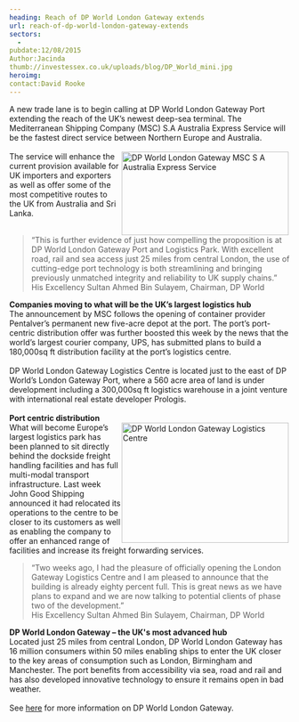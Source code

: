 ```yaml
---
heading: Reach of DP World London Gateway extends
url: reach-of-dp-world-london-gateway-extends
sectors:
  -  
pubdate:12/08/2015
Author:Jacinda
thumb://investessex.co.uk/uploads/blog/DP_World_mini.jpg
heroimg:
contact:David Rooke
---
```

<p>A new trade lane is to begin calling at DP World London Gateway Port extending the reach of the UK’s newest deep-sea terminal. The Mediterranean Shipping Company (MSC) S.A Australia Express Service will be the fastest direct service between Northern Europe and Australia.<br/><br/><img alt='DP World London Gateway MSC S A Australia Express Service' src='http://www.investessex.co.uk/uploads/blog/msc_roberta_300.jpg' style='float:right; height:150px; margin-left:2px; margin-right:2px; width:300px'/>The service will enhance the current provision available for UK importers and exporters as well as offer some of the most competitive routes to the UK from Australia and Sri Lanka.<br/> </p><blockquote><p>“This is further evidence of just how compelling the proposition is at DP World London Gateway Port and Logistics Park. With excellent road, rail and sea access just 25 miles from central London, the use of cutting-edge port technology is both streamlining and bringing previously unmatched integrity and reliability to UK supply chains.”<br/>His Excellency Sultan Ahmed Bin Sulayem, Chairman, DP World</p></blockquote><p><strong>Companies moving to what will be the UK’s largest logistics hub</strong><br/>The announcement by MSC follows the opening of container provider Pentalver’s permanent new five-acre depot at the port. The port’s port-centric distribution offer was further boosted this week by the news that the world’s largest courier company, UPS, has submitted plans to build a 180,000sq ft distribution facility at the port’s logistics centre.<br/><br/>DP World London Gateway Logistics Centre is located just to the east of DP World’s London Gateway Port, where a 560 acre area of land is under development including a 300,000sq ft logistics warehouse in a joint venture with international real estate developer Prologis.<br/><br/><strong>Port centric distribution</strong><br/><img alt='DP World London Gateway Logistics Centre' src='http://www.investessex.co.uk/uploads/blog/Logistics_DP_World.jpg' style='float:right; height:216px; margin-left:2px; margin-right:2px; width:300px'/>What will become Europe’s largest logistics park has been planned to sit directly behind the dockside freight handling facilities and has full multi-modal transport infrastructure. Last week John Good Shipping announced it had relocated its operations to the centre to be closer to its customers as well as enabling the company to offer an enhanced range of facilities and increase its freight forwarding services.</p><blockquote><p>“Two weeks ago, I had the pleasure of officially opening the London Gateway Logistics Centre and I am pleased to announce that the building is already eighty percent full. This is great news as we have plans to expand and we are now talking to potential clients of phase two of the development.”<br/>His Excellency Sultan Ahmed Bin Sulayem, Chairman, DP World</p></blockquote><p><strong>DP World London Gateway – the UK's most advanced hub</strong><br/>Located just 25 miles from central London, DP World London Gateway has 16 million consumers within 50 miles enabling ships to enter the UK closer to the key areas of consumption such as London, Birmingham and Manchester. The port benefits from accessibility via sea, road and rail and has also developed innovative technology to ensure it remains open in bad weather.<br/><br/>See <a href='http://www.investessex.co.uk/studies/place-studies/london-gateway-port/' target='_blank'>here</a> for more information on DP World London Gateway.<br/> </p><div class='chart-container' style='display: none;'><iframe class='essexchart' frameborder='0' height='1000px' src='https://essexcharts.appspot.com/essex1.html' width='100%'></iframe></div>